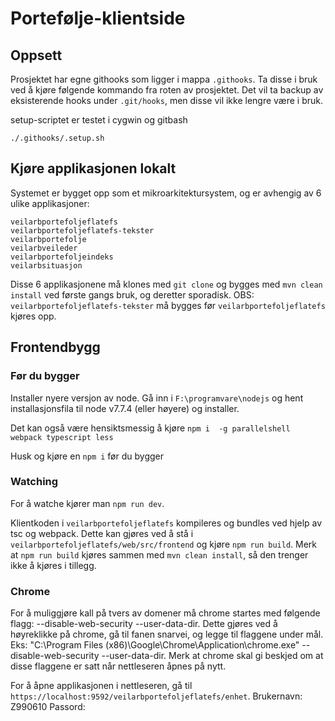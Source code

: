 # Portefølje-klientside

## Oppsett

Prosjektet har egne githooks som ligger i mappa `.githooks`.
Ta disse i bruk ved å kjøre følgende kommando fra roten av prosjektet.
Det vil ta backup av eksisterende hooks under `.git/hooks`, men disse vil ikke lengre være i bruk.

setup-scriptet er testet i cygwin og gitbash

```
./.githooks/.setup.sh
```

## Kjøre applikasjonen lokalt

Systemet er bygget opp som et mikroarkitektursystem, og er avhengig av 6 ulike applikasjoner:
```
veilarbportefoljeflatefs
veilarbportefoljeflatefs-tekster
veilarbportefolje
veilarbveileder
veilarbportefoljeindeks
veilarbsituasjon
```
Disse 6 applikasjonene må klones med `git clone` og bygges med `mvn clean install` ved første gangs bruk, og deretter sporadisk. OBS: `veilarbportefoljeflatefs-tekster` må bygges før `veilarbportefoljeflatefs` kjøres opp.

## Frontendbygg

### Før du bygger

Installer nyere versjon av node. Gå inn i `F:\programvare\nodejs` og hent installasjonsfila til node v7.7.4 (eller høyere) og installer.

Det kan også være hensiktsmessig å kjøre `npm i  -g parallelshell webpack typescript less`

Husk og kjøre en `npm i` før du bygger

### Watching

For å watche kjører man `npm run dev`. 

Klientkoden i `veilarbportefoljeflatefs` kompileres og bundles ved hjelp av tsc og webpack. Dette kan gjøres ved å stå i `veilarbportefoljeflatefs/web/src/frontend` og kjøre `npm run build`. Merk at `npm run build` kjøres sammen med `mvn clean install`, så den trenger ikke å kjøres i tillegg.

### Chrome

For å muliggjøre kall på tvers av domener må chrome startes med følgende flagg: --disable-web-security --user-data-dir. Dette gjøres ved å høyreklikke på chrome, gå til fanen snarvei, og legge til flaggene under mål. Eks: "C:\Program Files (x86)\Google\Chrome\Application\chrome.exe" --disable-web-security --user-data-dir. Merk at chrome skal gi beskjed om at disse flaggene er satt når nettleseren åpnes på nytt.

For å åpne applikasjonen i nettleseren, gå til `https://localhost:9592/veilarbportefoljeflatefs/enhet`.
Brukernavn: Z990610
Passord: 